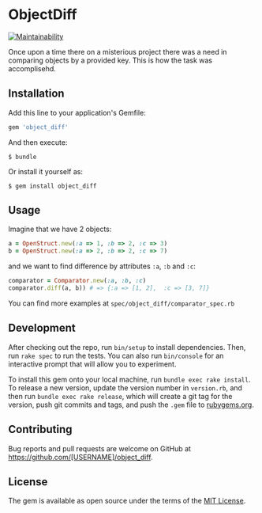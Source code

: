 # ObjectDiff
[![Maintainability](https://api.codeclimate.com/v1/badges/5b33c6ee7b253ef2e87e/maintainability)](https://codeclimate.com/github/freiwillen/object-diff/maintainability)

Once upon a time there on a misterious project there  was a need in comparing objects by a provided key. This is how the task was accomplisehd.

## Installation

Add this line to your application's Gemfile:

```ruby
gem 'object_diff'
```

And then execute:

    $ bundle

Or install it yourself as:

    $ gem install object_diff

## Usage
Imagine that we have 2 objects:
```ruby
a = OpenStruct.new(:a => 1, :b => 2, :c => 3)
b = OpenStruct.new(:a => 2, :b => 2, :c => 7)
```

and we want to find difference by attributes ```:a```, ```:b``` and ```:c```:
```ruby
comparator = Comparator.new(:a, :b, :c)
comparator.diff(a, b)) # => {:a => [1, 2],  :c => [3, 7]}
```

You can find more examples at ```spec/object_diff/comparator_spec.rb```

## Development

After checking out the repo, run `bin/setup` to install dependencies. Then, run `rake spec` to run the tests. You can also run `bin/console` for an interactive prompt that will allow you to experiment.

To install this gem onto your local machine, run `bundle exec rake install`. To release a new version, update the version number in `version.rb`, and then run `bundle exec rake release`, which will create a git tag for the version, push git commits and tags, and push the `.gem` file to [rubygems.org](https://rubygems.org).

## Contributing

Bug reports and pull requests are welcome on GitHub at https://github.com/[USERNAME]/object_diff.

## License

The gem is available as open source under the terms of the [MIT License](http://opensource.org/licenses/MIT).

